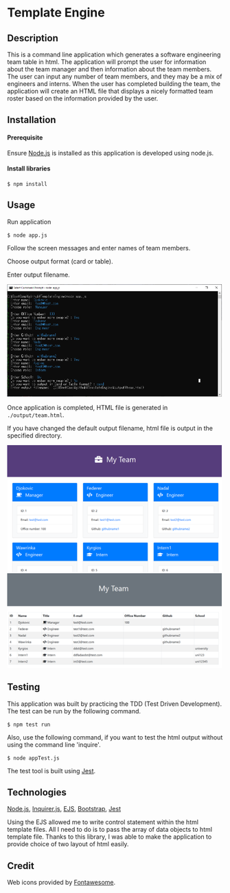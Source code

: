 # Template Engine 

## Description 
This is a command line application which generates a software engineering team table in html. The application will prompt the user for information about the team manager and then information about the team members. The user can input any number of team members, and they may be a mix of engineers and interns. When the user has completed building the team, the application will create an HTML file that displays a nicely formatted team roster based on the information provided by the user. 


## Installation 
#### Prerequisite
Ensure [Node.js](https://nodejs.org) is installed as this application is developed using node.js. 

#### Install libraries 

```
$ npm install 
```

## Usage 
Run application  
```
$ node app.js 
```

Follow the screen messages and enter names of team members. 

Choose output format (card or table).

Enter output filename.

<img src="screencapture3.png" width="500px">


Once application is completed, HTML file is generated in `./output/team.html`. 

If you have changed the default output filename, html file is output in the specified directory. 


<img src="screencapture.png" width="500px">


<img src="screencapture2.png" width="500px">


## Testing 

This application was built by practicing the TDD (Test Driven Development). 
The test can be run by the following command. 

```
$ npm test run
```

Also, use the following command, if you want to test the html output without using the command line 'inquire'.

```
$ node appTest.js
```

The test tool is built using [Jest](https://jestjs.io/).

## Technologies

[Node.js](https://nodejs.org), [Inquirer.js](https://www.npmjs.com/package/inquirer), [EJS](https://www.npmjs.com/package/ejs), [Bootstrap](https://getbootstrap.com/), [Jest](https://jestjs.io/)


Using the EJS allowed me to write control statement within the html template files. All I need to do is to pass the array of data objects to  html template file. Thanks to this library, I was able to make the application to provide choice of two layout of html easily.


## Credit 
Web icons provided by [Fontawesome](https://fontawesome.com/).
